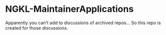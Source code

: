 # NGKL-MaintainerApplications
Apparently you can't add to discussions of archived repos... So this repo is created for those discussions.
